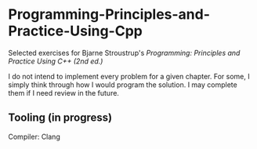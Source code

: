 # Programming-Principles-and-Practice-Using-Cpp

Selected exercises for Bjarne Stroustrup's *Programming: Principles and Practice Using C++ (2nd ed.)*

I do not intend to implement every problem for a given chapter. For some, I simply think through how I would program the solution. I may complete them if I need review in the future.

## Tooling (in progress)

Compiler: Clang

